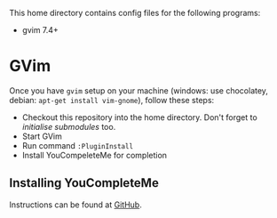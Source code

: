 This home directory contains config files for the following programs:

+ gvim 7.4+

# GVim

Once you have `gvim` setup on your machine (windows: use chocolatey, debian: `apt-get install vim-gnome`), follow these steps:

+ Checkout this repository into the home directory. Don't forget to *initialise submodules* too.
+ Start GVim
+ Run command `:PluginInstall`
+ Install YouCompeleteMe for completion

## Installing YouCompleteMe

Instructions can be found at [GitHub](https://github.com/Valloric/YouCompleteMe/wiki/Windows-Installation-Guide).
